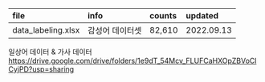 file | info | counts | updated
:-- | :-- | :-- | :--
data_labeling.xlsx | 감성어 데이터셋 | 82,610 | 2022.09.13


일상어 데이터 & 가사 데이터
https://drive.google.com/drive/folders/1e9dT_54Mcv_FLUFCaHXOpZBVoClCyjPD?usp=sharing
